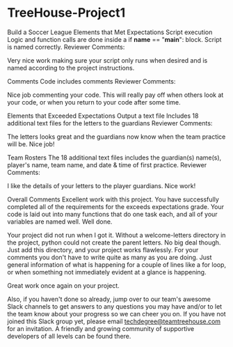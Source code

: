 # TreeHouse-Project1
Build a Soccer League
Elements that Met Expectations
Script execution
Logic and function calls are done inside a if __name__ == "__main__": block.
Script is named correctly.
Reviewer Comments:

Very nice work making sure your script only runs when desired and is named according to the project instructions.

Comments
Code includes comments
Reviewer Comments:

Nice job commenting your code. This will really pay off when others look at your code, or when you return to your code after some time.

 Elements that Exceeded Expectations
Output a text file
Includes 18 additional text files for the letters to the guardians
Reviewer Comments:

The letters looks great and the guardians now know when the team practice will be. Nice job!

Team Rosters
The 18 additional text files includes the guardian(s) name(s), player's name, team name, and date & time of first practice.
Reviewer Comments:

I like the details of your letters to the player guardians. Nice work!

Overall Comments
Excellent work with this project. You have successfully completed all of the requirements for the exceeds expectations grade. Your code is laid out into many functions that do one task each, and all of your variables are named well. Well done.

Your project did not run when I got it. Without a welcome-letters directory in the project, python could not create the parent letters. No big deal though. Just add this directory, and your project works flawlessly. For your comments you don't have to write quite as many as you are doing. Just general information of what is happening for a couple of lines like a for loop, or when something not immediately evident at a glance is happening.

Great work once again on your project.

Also, if you haven't done so already, jump over to our team's awesome Slack channels to get answers to any questions you may have and/or to let the team know about your progress so we can cheer you on. If you have not joined this Slack group yet, please email techdegree@teamtreehouse.com for an invitation. A friendly and growing community of supportive developers of all levels can be found there.
